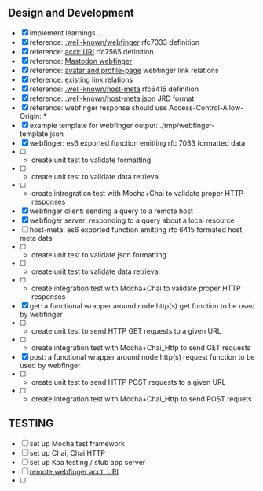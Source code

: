 ## Design and Development
- [x] implement learnings ...
- [x] reference: [.well-known/webfinger](https://www.rfc-editor.org/rfc/rfc7033) rfc7033 definition
- [x] reference: [acct: URI](https://www.rfc-editor.org/rfc/rfc7565) rfc7565 definition
- [x] reference: [Mastodon webfinger](https://docs.joinmastodon.org/spec/webfinger/)
- [x] reference: [avatar and profile-page](https://webfinger.net/) webfinger link relations
- [x] reference: [existing link relations](https://microformats.org/wiki/existing-rel-values)
- [x] reference: [.well-known/host-meta](https://www.rfc-editor.org/rfc/rfc6415.html) rfc6415 definition
- [x] reference: [.well-known/host-meta.json](https://www.rfc-editor.org/rfc/rfc6415.html#appendix-A) JRD format
- [x] reference: webfinger response should use Access-Control-Allow-Origin: *
- [x] example template for webfinger output: ./tmp/webfinger-template.json
- [x] webfinger: es6 exported function emitting rfc 7033 formatted data
- [ ] - create unit test to validate formatting
- [ ] - create unit test to validate data retrieval
- [ ] - create intregration test with Mocha+Chai to validate proper HTTP responses
- [x] webfinger client: sending a query to a remote host
- [x] webfinger server: responding to a query about a local resource
- [ ] host-meta: es6 exported function emitting rfc 6415 formated host meta data
- [ ] - create unit test to validate json formatting
- [ ] - create unit test to validate data retrieval
- [ ] - create integration test with Mocha+Chai to validate proper HTTP responses
- [x] get: a functional wrapper around node:http(s) get function to be used by webfinger
- [ ] - create unit test to send HTTP GET requests to a given URL
- [ ] - create integration test with Mocha+Chai_Http to send GET requests
- [x] post: a functional wrapper around node:http(s) request function to be used by webfinger
- [ ] - create unit test to send HTTP POST requests to a given URL
- [ ] - create integration test with Mocha+Chai_Http to send POST requets

## TESTING
- [ ] set up Mocha test framework
- [ ] set up Chai, Chai HTTP
- [ ] set up Koa testing / stub app server
- [ ] [remote webfinger acct: URI](https://social.bocial.org/.well-known/webfinger?resource=acct:dattmuffy@social.bocial.org)
- [ ] 
